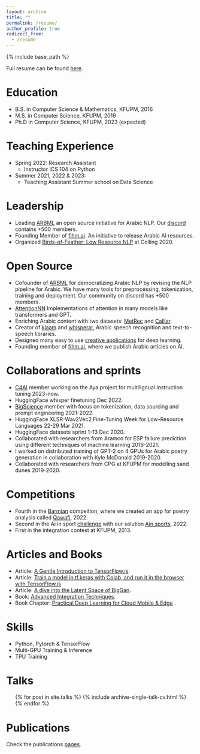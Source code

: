 ```yaml
---
layout: archive
title: ""
permalink: /resume/
author_profile: true
redirect_from:
  - /resume
---
```


{% include base_path %}

Full resume can be found  <a href="/files/resume.pdf" target="_blank">here</a>.

Education
======
* B.S. in Computer Science & Mathematics, KFUPM, 2016
* M.S. in Computer Science, KFUPM, 2019
* Ph.D in Computer Science, KFUPM, 2023 (expected)

Teaching Experience
======
* Spring 2022: Research Assistant
  * Instructor ICS 104 on Python
* Summer 2021, 2022 & 2023:
  * Teaching Assistant Summer school on Data Science
    
Leadership
======
* Leading [ARBML](https://arbml.github.io/website/) an open source initiative for Arabic NLP. Our [discord](https://discord.gg/aN2vaec9nV) contains +500 members. 
* Founding Member of [fihm.ai](https://fihm.ai/). An initiative to release Arabic AI resources.
* Organized [Birds-of-Feather: Low Resource NLP](https://docs.google.com/presentation/d/1LoXy0bjKc5XZejERGKHhH5OTeC-c2BiJ1gAXlQLGGXw/edit?usp=sharing) at Colling 2020. 
 
Open Source 
======

* Cofounder of [ARBML](https://arbml.github.io/website/) for democratizing Arabic NLP by revising the NLP pipeline for Arabic. We have many tools for preprocessing, tokenization, training and deployment. Our community on discord has +500 members.
* [AttentionNN](https://github.com/zaidalyafeai/AttentioNN) Implementations of attention in many models like transformers and GPT. 
* Enriching Arabic content with two datasets: [MetRec](https://github.com/ARBML/MetRec) and [Calliar](https://github.com/ARBML/Calliar). 
* Creator of [klaam](https://github.com/ARBML/klaam) and [whisperar](https://github.com/ARBML/whisperar), Arabic speech recognition and text-to-speech libraries. 
* Designed many easy to use [creative applications](https://github.com/zaidalyafeai/ml-projects) for deep learning.
* Founding member of [fihm.ai](https://fihm.ai/), where we publish Arabic articles on AI. 

Collaborations and sprints  
======
* [C4AI](https://cohere.for.ai/) member working on the Aya project for multilignual instruction tuning 2023-now. 
* HuggingFace whisper finetuning Dec 2022. 
* [BigScience](https://bigscience.huggingface.co/) member with focus on tokenization, data sourcing and prompt engineering 2021-2022. 
* HuggingFace XLSR-Wav2Vec2 Fine-Tuning Week for Low-Resource Languages 22-29 Mar 2021.
* HuggingFace datasets sprint 1-13 Dec 2020.  
* Collaborated with researchers from Aramco for ESP failure prediction using different techniques of machine learning 2019-2021. 
* I worked on distributed training of GPT-2 on 4 GPUs for Arabic poetry generation in collaboration with Kyle McDonald 2019-2020. 
* Collaborated with researchers from CPG at KFUPM for modelling sand dunes 2019-2020. 

Competitions 
======
* Fourth in the [Barmjan](https://arabicthon.ksaa.gov.sa/) compeition, where we created an app for poetry analysis called [Qawafi](https://github.com/ARBML/qawafi), 2022. 
* Second in the Ai in sport [challenge](https://thakaa.sa/challenges/sports-challenge?utm_source=thakaa&utm_campaign=%D8%AA%D8%AD%D8%AF%D9%8A+%D8%A7%D9%84%D8%B0%D9%83%D8%A7%D8%A1+%D8%A7%D9%84%D8%A7%D8%B5%D8%B7%D9%86%D8%A7%D8%B9%D9%8A+%D9%81%D9%8A+%D8%A7%D9%84%D8%B1%D9%8A%D8%A7%D8%B6%D8%A9) with our solution [Ain sports](https://ainsports.github.io/), 2022. 
* First in the integration contest at KFUPM, 2013. 

Articles and Books
======
* Article: [A Gentle Introduction to TensorFlow.js](https://blog.tensorflow.org/2018/04/a-gentle-introduction-to-tensorflowjs.html).
* Article: [Train a model in tf.keras with Colab, and run it in the browser with TensorFlow.js](https://medium.com/tensorflow/train-on-google-colab-and-run-on-the-browser-a-case-study-8a45f9b1474e)
* Article: [A dive into the Latent Space of BigGan](https://thegradient.pub/bigganex-a-dive-into-the-latent-space-of-biggan/).
* Book: [Advanced Integration Techniques](/files/book.pdf).
* Book Chapter: [Practical Deep Learning for Cloud Mobile & Edge](https://www.amazon.com/Practical-Learning-Cloud-Mobile-Hands/dp/149203486X) .

Skills
======
* Python, Pytorch & TensorFlow
* Multi-GPU Training & Inference
* TPU Training 

Talks
======
  <ul>{% for post in site.talks %}
    {% include archive-single-talk-cv.html %}
  {% endfor %}</ul>

Publications
======
  Check the publications <a href="/publications/" target="_blank">pages</a>.